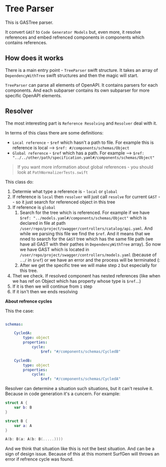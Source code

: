 # Tree Parser

This is GASTree parser. 

It convert `GAST` to `Code Generator Models` but, even more, it resolve references and embed refrenced components in components which contains references.

## How does it works

There is a main entry point - `TreeParser` swift structure. It takes an array of `DependencyWithTree` swift structures and then the magic will start.

`TreeParser` can parse all elements of OpenAPI. It contains parsers for each components. And each subparser contains its own subparser for more specific OpenAPI elements.

## Resolver

The most interesting part is `Reference Resolving` and `Resolver` deal with it.

In terms of this class there are some definitions:
- `Local reference` - `$ref` which hasn't a path to file. For example this is reference is local --> `$ref: #/components/schemas/Object`
- `Global reference` - `$ref` which has a path. For example --> `$ref: "../../other/path/specification.yaml#/components/schemas/Object"`

> If you want more information about global references - you should look at `PathNormalizerTests.swift`

This class do:
1. Determie what type a reference is - `local` or `global`
2. If reference is `local` then `resolver` will just call `resolve` for current `GAST` -- so it just search for referenced object in this tree
3. If reference is `global`
    1. Search for the tree which is referenced. For example if we have `$ref: "../models.yaml#/components/schemas/Object"` which is declared in file at path `/user/repo/project/swagger/controllers/catalog/api.yaml`. And while we parsing this file we find the `$ref`. And it means that we nned to search for the `GAST` tree which has the same file path (we have all GAST with their pathes in `DependencyWithTree` array). So now we have GAST which is located in `/user/repo/project/swagger/controllers/models.yaml` (because of `../` in `$ref`) or we have an error and the process will be terminated (:
    2. After we get the specific tree we will make step `2` but especially for this tree.
4. Thet we check. If resolved component has nested references (like when we has ref on Object which has property whose type is `$ref`...)
5. If it is then we will continue from `1` step
6. If it isn't then we ends resolving

**About refrence cycles**

This the case:

```YAML

schemas:

    CycledA:
        type: object
        properties:
            cycle:
                $ref: "#/components/schemas/CycledB"

    CycledB:
        type: object
        properties:
            cycle:
                $ref: "#/components/schemas/CycledA"
```

Resolver can determine a situation such situations, but it can't resolve it. Because in code generation it's a cuncern. For example:

```Swift
struct A {
    var b: B
}

struct B {
    var a: A
}

A(b: B(a: A(b: B(.....))))
```

And we think that situation like this is not the best situation. And can be a sign of design issue. Because of this at this moment SurfGen will throws an error if refrence cycle was found.

